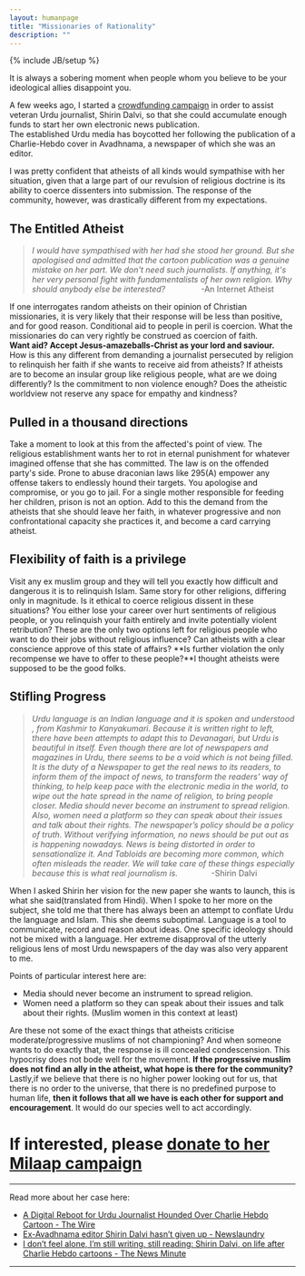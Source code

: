 ```yaml
---
layout: humanpage
title: "Missionaries of Rationality"
description: ""
---
```

{% include JB/setup %}

It is always a sobering moment when people whom you believe to be your ideological allies disappoint you.

A few weeks ago, I started a [crowdfunding campaign](https://milaap.org/campaigns/shirin-dalvi-urdu-journalist) in order to assist veteran Urdu journalist, Shirin Dalvi, so that she could accumulate enough funds to start her own electronic news publication.  
The established Urdu media has boycotted her following the publication of a Charlie-Hebdo cover in Avadhnama, a newspaper of which she was an editor.

I was pretty confident that atheists of all kinds would sympathise with her situation, given that a large part of our revulsion of religious doctrine is its ability to coerce dissenters into submission. The response of the community, however,  was drastically different from my expectations.


## The Entitled Atheist
>*I would have sympathised with her had she stood her ground. But she apologised and admitted that the cartoon publication was a genuine mistake on her part. We don't need such journalists.* 
*If anything, it's her very personal fight with fundamentalists of her own religion. Why should anybody else be interested?*  &nbsp; &nbsp; &nbsp; &nbsp; &nbsp; &nbsp; &nbsp; &nbsp;-An Internet Atheist

If one interrogates random atheists on their opinion of Christian missionaries, it is very likely that their response will be less than positive, and for good reason. Conditional aid to people in peril is coercion. What the missionaries do can very rightly be construed as coercion of faith.      
**Want aid? Accept Jesus-amazeballs-Christ as your lord and saviour.**           
How is this any different from demanding a journalist persecuted by religion to relinquish her faith if she wants to receive aid from atheists? If atheists are to become an insular group like religious people, what are we doing differently? Is the commitment to non violence enough? Does the atheistic worldview not reserve any space for empathy and kindness? 


## Pulled in a thousand directions
Take a moment to look at this from the affected's point of view. The religious establishment wants her to rot in eternal punishment for whatever imagined offense that she has committed. The law is on the offended party's side. Prone to abuse draconian laws like 295(A) empower any offense takers to endlessly hound their targets. You apologise and compromise, or you go to jail. For a single mother responsible for feeding her children, prison is not an option.
Add to this the demand from the atheists that she should leave her faith, in whatever progressive and non confrontational capacity she practices it, and become a card carrying atheist.


## Flexibility of faith is a privilege 
Visit any ex muslim group and they will tell you exactly how difficult and dangerous it is to relinquish Islam. Same story for other religions, differing only in magnitude. Is it ethical to coerce religious dissent in these situations? You either lose your career over hurt sentiments of religious people, or you relinquish your faith entirely and invite potentially violent retribution? These are the only two options left for religious people who want to do their jobs without religious influence? Can atheists with a clear conscience approve of this state of affairs? **Is further violation the only recompense we have to offer to these people?**I thought atheists were supposed to be the good folks.


## Stifling Progress
>*Urdu language is an Indian language and it is spoken and understood , from Kashmir to Kanyakumari. Because it is written right to left, there have been attempts to  adapt this to Devanagari, but Urdu is beautiful in itself. Even though there are lot of newspapers and magazines in Urdu, there seems to be a void which is not being filled. It is the duty of a Newspaper to get the real  news to its readers, to inform them of the impact of news, to transform the readers’ way of thinking, to help keep pace with the electronic media in the world, to wipe out  the hate spread in the name of religion, to bring people closer. Media should never become an instrument to spread religion.  Also, women need a platform so they can speak  about their issues and  talk about  their rights. The newspaper’s policy should be a policy of truth. Without verifying  information, no news should be put out as is happening nowadays. News is being distorted in order to sensationalize it. And Tabloids are becoming more common, which  often misleads the reader. We will take care of these things especially because this is what real journalism is.*&nbsp; &nbsp; &nbsp; &nbsp; &nbsp; &nbsp; &nbsp; &nbsp;-Shirin Dalvi

When I asked Shirin her vision for the new paper she wants to launch, this is what she said(translated from Hindi). When I spoke to her more on the subject, she told me that there has always been an attempt to conflate Urdu the language and Islam. This she deems suboptimal. Language is a tool to communicate, record and reason about ideas. One specific ideology should not be mixed with a language. Her extreme disapproval of the utterly religious lens of most Urdu newspapers of the day was also very apparent to me. 

Points of particular interest here are:

* Media should never become an instrument to spread religion.
* Women need a platform so they can speak  about their issues and  talk about  their rights. (Muslim women in this context at least)

Are these not some of the exact things that atheists criticise moderate/progressive muslims of not championing? And when someone wants to do exactly that, the response is ill concealed condescension. This hypocrisy does not bode well for the movement.
**If the progressive muslim does not find an ally in the atheist, what hope is there for the community?**  
Lastly,if we believe that there is no higher power looking out for us, that there is no order to the universe, that there is no predefined purpose to human life, **then it follows that all we have is each other for support and encouragement**. It would do our species well to act accordingly.


# If interested, please [donate to her Milaap campaign](https://milaap.org/campaigns/shirin-dalvi-urdu-journalist)

-------------------------------------------------------------------------------

Read more about her case here:

* [A Digital Reboot for Urdu Journalist Hounded Over Charlie Hebdo Cartoon - The Wire](http://thewire.in/64785/a-digital-reboot-for-urdu-journalist-hounded-over-charlie-hebdo-cartoon/)
* [Ex-Avadhnama editor Shirin Dalvi hasn’t given up - Newslaundry](http://www.newslaundry.com/2016/08/12/ex-avadhnama-editor-shirin-dalvi-hasnt-given-up/)
* [I don’t feel alone, I’m still writing, still reading: Shirin Dalvi, on life after Charlie Hebdo cartoons - The News Minute](http://www.thenewsminute.com/article/i-dont-feel-alone-im-still-writing-still-reading-shirin-dalvi-life-after-charlie-hebdo)


-------------------------------------------------------------------------------


